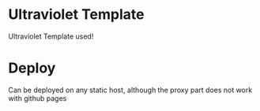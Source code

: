 # Ultraviolet Template
Ultraviolet Template used! 

# Deploy 
Can be deployed on any static host, although the proxy part does not work with github pages